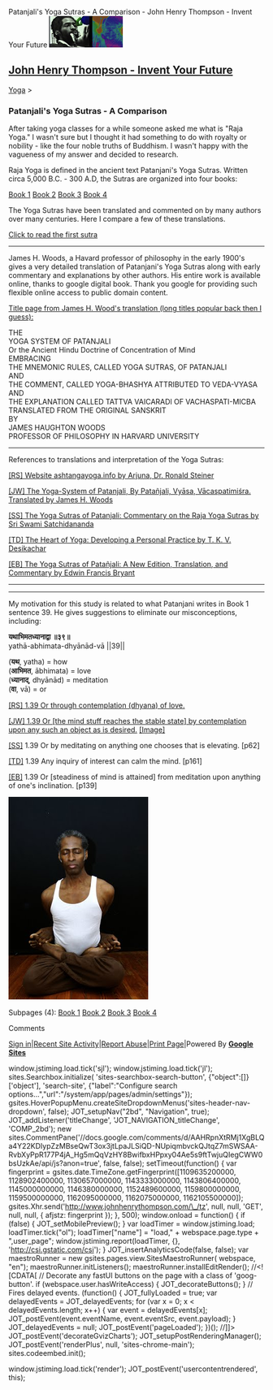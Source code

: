 Patanjali's Yoga Sutras - A Comparison - John Henry Thompson - Invent Your Future [![John Henry Thompson - Invent Your Future](../_/rsrc/1329567069254/config/customLogo.gif-revision=6.png)](../index.html)

[John Henry Thompson - Invent Your Future](../index.html)
---------------------------------------------------------

    

[Yoga](../yoga.html)‎ > ‎

### Patanjali's Yoga Sutras - A Comparison

After taking yoga classes for a while someone asked me what is "Raja Yoga." I wasn't sure but I thought it had something to do with royalty or nobility - like the four noble truths of Buddhism. I wasn't happy with the vagueness of my answer and decided to research.  
  
Raja Yoga is defined in the ancient text Patanjani's Yoga Sutras. Written circa 5,000 B.C. - 300 A.D, the Sutras are organized into four books:  
  
[Book 1](patanjani/book-1.html) [Book 2](patanjani/book-2.html) [Book 3](patanjani/book-3.html) [Book 4](patanjani/book-4.html)  
  
The Yoga Sutras have been translated and commented on by many authors over many centuries. Here I compare a few of these translations.  
  

[Click to read the first sutra](patanjani/book-1/11.html)  
  

* * *

James H. Woods, a Havard professor of philosophy in the early 1900's gives a very detailed translation of Patanjani's Yoga Sutras along with early commentary and explanations by other authors. His entire work is available online, thanks to google digital book. Thank you google for providing such flexible online access to public domain content.  
  
[Title page from James H. Wood's translation (long titles popular back then I guess):](http://books.google.com/books?id=YzFImjtOxUwC&pg=PR3&ci=20%2C54%2C931%2C809&source=bookclip)  

  
THE  
YOGA SYSTEM OF PATANJALI  
Or the Ancient Hindu Doctrine of Concentration of Mind  
EMBRACING  
THE MNEMONIC RULES, CALLED YOGA SUTRAS, OF PATANJALI  
AND  
THE COMMENT, CALLED YOGA-BHASHYA ATTRIBUTED TO VEDA-VYASA  
AND  
THE EXPLANATION CALLED TATTVA VAICARADl OF VACHASPATI-MICBA  
TRANSLATED FROM THE ORIGINAL SANSKRIT  
BY  
JAMES HAUGHTON WOODS  
PROFESSOR OF PHILOSOPHY IN HARVARD UNIVERSITY  
  

* * *

  
References to translations and interpretation of the Yoga Sutras:  
  
[\[RS\] Website ashtangayoga.info by Arjuna, Dr. Ronald Steiner](http://www.ashtangayoga.info/philosophy/yoga-sutra-patanjali/)  
  
[\[JW\] The Yoga-System of Patanjali, By Patañjali, Vyāsa, Vācaspatimiśra. Translated by James H. Woods](http://books.google.com/books?id=YzFImjtOxUwC)  
  
[\[SS\] The Yoga Sutras of Patanjali: Commentary on the Raja Yoga Sutras by Sri Swami Satchidananda](http://www.amazon.com/Yoga-Sutras-Patanjali-Commentary-Satchidananda/dp/0932040381)  
  
[\[TD\] The Heart of Yoga: Developing a Personal Practice by T. K. V. Desikachar](http://www.amazon.com/Heart-Yoga-Developing-Personal-Practice/dp/089281764X/ref=sr_1_5?ie=UTF8&qid=1326228195&sr=8-5)  
  
[\[EB\] The Yoga Sutras of Patañjali: A New Edition, Translation, and Commentary by Edwin Francis Bryant](http://www.amazon.com/Yoga-Sutras-Patanjali-Translation-Commentary/dp/0865477361/ref=sr_1_1?ie=UTF8&s=books&qid=1250508322&sr=1-1)  
  

* * *

  
  

* * *

  

My motivation for this study is related to what Patanjani writes in Book 1 sentence 39. He gives suggestions to eliminate our misconceptions, including:  
  
**यथाभिमतध्यानाद्वा ॥३९॥**  
yathā-abhimata-dhyānād-vā ||39||  
  
(**यथ**, yatha) = how  
(**आभिमत**, ābhimata) = love  
(**ध्यानाद्**, dhyānād) = meditation  
(**वा**, vā) = or  
  
[\[RS\] 1.39 Or through contemplation (dhyana) of love.](http://www.ashtangayoga.info/philosophy/yoga-sutra-patanjali/chapter-1/item/yatha-abhimata-dhyanad-va-39)  
  
[\[JW\] 1.39 Or \[the mind stuff reaches the stable state\] by contemplation upon any such an object as is desired.](http://books.google.com/books?id=YzFImjtOxUwC&pg=PA77&ci=150%2C314%2C699%2C54&source=bookclip) [\[Image\]](http://www.johnhenrythompson.com/yoga/patanjani/Book1-39.png?attredirects=0)  
  
[\[SS\]](http://www.amazon.com/Yoga-Sutras-Patanjali-Commentary-Satchidananda/dp/0932040381) 1.39 Or by meditating on anything one chooses that is elevating. \[p62\]  
  
[\[TD\]](http://www.amazon.com/Heart-Yoga-Developing-Personal-Practice/dp/089281764X/ref=sr_1_5?ie=UTF8&qid=1326228195&sr=8-5) 1.39 Any inquiry of interest can calm the mind. \[p161\]  
  
[\[EB\]](http://www.amazon.com/Yoga-Sutras-Patanjali-Translation-Commentary/dp/0865477361/ref=sr_1_1?ie=UTF8&s=books&qid=1250508322&sr=1-1) 1.39 Or \[steadiness of mind is attained\] from meditation upon anything of one's inclination. \[p139\]  
  

[![](../_/rsrc/1357256041325/yoga/patanjani/eyes-closed-bound2-height=400&width=275.jpg)](http://www.johnhenrythompson.com/yoga/patanjani/eyes-closed-bound2.jpg?attredirects=0)

  

Subpages (4): [Book 1](patanjani/book-1.html) [Book 2](patanjani/book-2.html) [Book 3](patanjani/book-3.html) [Book 4](patanjani/book-4.html)

Comments

[Sign in](https://accounts.google.com/ServiceLogin?continue=http://sites.google.com/a/johnhenrythompson.com/jht/yoga/patanjani&service=jotspot)|[Recent Site Activity](../system/app/pages/recentChanges.html)|[Report Abuse](http://sites.google.com/a/johnhenrythompson.com/jht/system/app/pages/reportAbuse)|[Print Page](javascript:;)|Powered By **[Google Sites](http://sites.google.com/site)**

window.jstiming.load.tick('sjl'); window.jstiming.load.tick('jl'); sites.Searchbox.initialize( 'sites-searchbox-search-button', {"object":\[\]}\['object'\], 'search-site', {"label":"Configure search options...","url":"/system/app/pages/admin/settings"}); gsites.HoverPopupMenu.createSiteDropdownMenus('sites-header-nav-dropdown', false); JOT\_setupNav("2bd", "Navigation", true); JOT\_addListener('titleChange', 'JOT\_NAVIGATION\_titleChange', 'COMP\_2bd'); new sites.CommentPane('//docs.google.com/comments/d/AAHRpnXtRMj1XgBLQa4Y22KDIypZzMBseQwT3ox3jtLpaJLSiQD-NUpiqmbvckQJtqZ7mSWSAA-RvbXyPpR177P4jA\_Hg5mQqVzHY8BwifbxHPpxy04Ae5s9ftTwjuQIegCWW0bsUzkAe/api/js?anon=true', false, false); setTimeout(function() { var fingerprint = gsites.date.TimeZone.getFingerprint(\[1109635200000, 1128902400000, 1130657000000, 1143333000000, 1143806400000, 1145000000000, 1146380000000, 1152489600000, 1159800000000, 1159500000000, 1162095000000, 1162075000000, 1162105500000\]); gsites.Xhr.send('http://www.johnhenrythompson.com/\_/tz', null, null, 'GET', null, null, { afjstz: fingerprint }); }, 500); window.onload = function() { if (false) { JOT\_setMobilePreview(); } var loadTimer = window.jstiming.load; loadTimer.tick("ol"); loadTimer\["name"\] = "load," + webspace.page.type + ",user\_page"; window.jstiming.report(loadTimer, {}, 'http://csi.gstatic.com/csi'); } JOT\_insertAnalyticsCode(false, false); var maestroRunner = new gsites.pages.view.SitesMaestroRunner( webspace, "en"); maestroRunner.initListeners(); maestroRunner.installEditRender(); //<!\[CDATA\[ // Decorate any fastUI buttons on the page with a class of 'goog-button'. if (webspace.user.hasWriteAccess) { JOT\_decorateButtons(); } // Fires delayed events. (function() { JOT\_fullyLoaded = true; var delayedEvents = JOT\_delayedEvents; for (var x = 0; x < delayedEvents.length; x++) { var event = delayedEvents\[x\]; JOT\_postEvent(event.eventName, event.eventSrc, event.payload); } JOT\_delayedEvents = null; JOT\_postEvent('pageLoaded'); })(); //\]\]> JOT\_postEvent('decorateGvizCharts'); JOT\_setupPostRenderingManager(); JOT\_postEvent('renderPlus', null, 'sites-chrome-main'); sites.codeembed.init();

window.jstiming.load.tick('render'); JOT\_postEvent('usercontentrendered', this);
